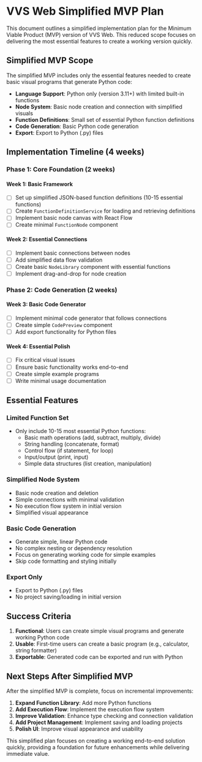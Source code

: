 # VVS Web Simplified MVP Plan

This document outlines a simplified implementation plan for the Minimum Viable Product (MVP) version of VVS Web. This reduced scope focuses on delivering the most essential features to create a working version quickly.

## Simplified MVP Scope

The simplified MVP includes only the essential features needed to create basic visual programs that generate Python code:

- **Language Support**: Python only (version 3.11+) with limited built-in functions
- **Node System**: Basic node creation and connection with simplified visuals
- **Function Definitions**: Small set of essential Python function definitions 
- **Code Generation**: Basic Python code generation
- **Export**: Export to Python (.py) files

## Implementation Timeline (4 weeks)

### Phase 1: Core Foundation (2 weeks)

#### Week 1: Basic Framework
- [ ] Set up simplified JSON-based function definitions (10-15 essential functions)
- [ ] Create `FunctionDefinitionService` for loading and retrieving definitions
- [ ] Implement basic node canvas with React Flow
- [ ] Create minimal `FunctionNode` component

#### Week 2: Essential Connections
- [ ] Implement basic connections between nodes
- [ ] Add simplified data flow validation
- [ ] Create basic `NodeLibrary` component with essential functions
- [ ] Implement drag-and-drop for node creation

### Phase 2: Code Generation (2 weeks)

#### Week 3: Basic Code Generator
- [ ] Implement minimal code generator that follows connections
- [ ] Create simple `CodePreview` component
- [ ] Add export functionality for Python files

#### Week 4: Essential Polish
- [ ] Fix critical visual issues
- [ ] Ensure basic functionality works end-to-end
- [ ] Create simple example programs
- [ ] Write minimal usage documentation

## Essential Features

### Limited Function Set
- Only include 10-15 most essential Python functions:
  - Basic math operations (add, subtract, multiply, divide)
  - String handling (concatenate, format)
  - Control flow (if statement, for loop)
  - Input/output (print, input)
  - Simple data structures (list creation, manipulation)

### Simplified Node System
- Basic node creation and deletion
- Simple connections with minimal validation
- No execution flow system in initial version
- Simplified visual appearance

### Basic Code Generation
- Generate simple, linear Python code
- No complex nesting or dependency resolution
- Focus on generating working code for simple examples
- Skip code formatting and styling initially

### Export Only
- Export to Python (.py) files
- No project saving/loading in initial version

## Success Criteria

1. **Functional**: Users can create simple visual programs and generate working Python code
2. **Usable**: First-time users can create a basic program (e.g., calculator, string formatter)
3. **Exportable**: Generated code can be exported and run with Python

## Next Steps After Simplified MVP

After the simplified MVP is complete, focus on incremental improvements:

1. **Expand Function Library**: Add more Python functions
2. **Add Execution Flow**: Implement the execution flow system
3. **Improve Validation**: Enhance type checking and connection validation
4. **Add Project Management**: Implement saving and loading projects
5. **Polish UI**: Improve visual appearance and usability

This simplified plan focuses on creating a working end-to-end solution quickly, providing a foundation for future enhancements while delivering immediate value. 